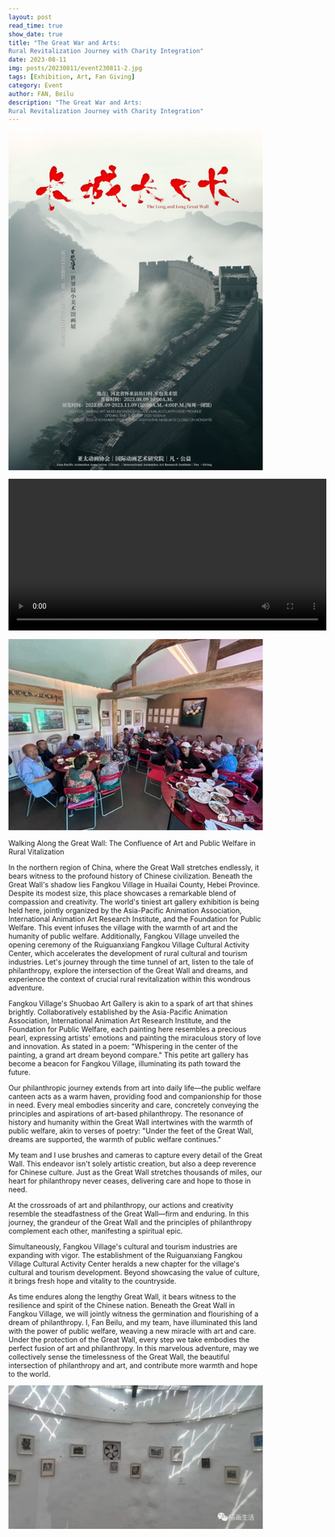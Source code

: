 ```yaml
---
layout: post
read_time: true
show_date: true
title: "The Great War and Arts: 
Rural Revitalization Journey with Charity Integration"
date: 2023-08-11
img: posts/20230811/event230811-2.jpg
tags: [Exhibition, Art, Fan Giving]
category: Event
author: FAN, Beilu
description: "The Great War and Arts: 
Rural Revitalization Journey with Charity Integration"
---
```


![Poster](./assets/img/posts/20230808/event230807.jpg)


<video width="630" height="300" src="[[https://user-images.githubusercontent.com/126239/151127893-5c98ba8d-c431-4a25-bb1f-e0b33645a2b6.mp4](https://mpvideo.qpic.cn/0b2eyaaaiaaaoqaiiuguhbsfbqgdataaabaa.f10002.mp4?dis_k=6987ab7599e269b5d6a3997ceeb16128&dis_t=1691762642&play_scene=10120&auth_info=M+mjugMrHUX+yP7RDlBCZTQdbjAdbkdYOTtHXwlzKjIVNw==&auth_key=60064ae9151cc4b43dfb300a09b35b4d&vid=wxv_3054391312910843907&format_id=10002&support_redirect=0&mmversion=false)](https://mpvideo.qpic.cn/0b2eyaaaiaaaoqaiiuguhbsfbqgdataaabaa.f10002.mp4?dis_k=6987ab7599e269b5d6a3997ceeb16128&dis_t=1691762642&play_scene=10120&auth_info=M+mjugMrHUX+yP7RDlBCZTQdbjAdbkdYOTtHXwlzKjIVNw==&auth_key=60064ae9151cc4b43dfb300a09b35b4d&vid=wxv_3054391312910843907&format_id=10002&support_redirect=0&mmversion=false)"></video>


![Event](./assets/img/posts/20230811/event230811.jpg)

Walking Along the Great Wall: The Confluence of Art and Public Welfare in Rural Vitalization

In the northern region of China, where the Great Wall stretches endlessly, it bears witness to the profound history of Chinese civilization. Beneath the Great Wall's shadow lies Fangkou Village in Huailai County, Hebei Province. Despite its modest size, this place showcases a remarkable blend of compassion and creativity. The world's tiniest art gallery exhibition is being held here, jointly organized by the Asia-Pacific Animation Association, International Animation Art Research Institute, and the Foundation for Public Welfare. This event infuses the village with the warmth of art and the humanity of public welfare. Additionally, Fangkou Village unveiled the opening ceremony of the Ruiguanxiang Fangkou Village Cultural Activity Center, which accelerates the development of rural cultural and tourism industries. Let's journey through the time tunnel of art, listen to the tale of philanthropy, explore the intersection of the Great Wall and dreams, and experience the context of crucial rural revitalization within this wondrous adventure.

Fangkou Village's Shuobao Art Gallery is akin to a spark of art that shines brightly. Collaboratively established by the Asia-Pacific Animation Association, International Animation Art Research Institute, and the Foundation for Public Welfare, each painting here resembles a precious pearl, expressing artists' emotions and painting the miraculous story of love and innovation. As stated in a poem: "Whispering in the center of the painting, a grand art dream beyond compare." This petite art gallery has become a beacon for Fangkou Village, illuminating its path toward the future.

Our philanthropic journey extends from art into daily life—the public welfare canteen acts as a warm haven, providing food and companionship for those in need. Every meal embodies sincerity and care, concretely conveying the principles and aspirations of art-based philanthropy. The resonance of history and humanity within the Great Wall intertwines with the warmth of public welfare, akin to verses of poetry: "Under the feet of the Great Wall, dreams are supported, the warmth of public welfare continues."

My team and I use brushes and cameras to capture every detail of the Great Wall. This endeavor isn't solely artistic creation, but also a deep reverence for Chinese culture. Just as the Great Wall stretches thousands of miles, our heart for philanthropy never ceases, delivering care and hope to those in need.

At the crossroads of art and philanthropy, our actions and creativity resemble the steadfastness of the Great Wall—firm and enduring. In this journey, the grandeur of the Great Wall and the principles of philanthropy complement each other, manifesting a spiritual epic.

Simultaneously, Fangkou Village's cultural and tourism industries are expanding with vigor. The establishment of the Ruiguanxiang Fangkou Village Cultural Activity Center heralds a new chapter for the village's cultural and tourism development. Beyond showcasing the value of culture, it brings fresh hope and vitality to the countryside.

As time endures along the lengthy Great Wall, it bears witness to the resilience and spirit of the Chinese nation. Beneath the Great Wall in Fangkou Village, we will jointly witness the germination and flourishing of a dream of philanthropy. I, Fan Beilu, and my team, have illuminated this land with the power of public welfare, weaving a new miracle with art and care. Under the protection of the Great Wall, every step we take embodies the perfect fusion of art and philanthropy. In this marvelous adventure, may we collectively sense the timelessness of the Great Wall, the beautiful intersection of philanthropy and art, and contribute more warmth and hope to the world.

![Event](./assets/img/posts/20230811/event230811-2.jpg)
